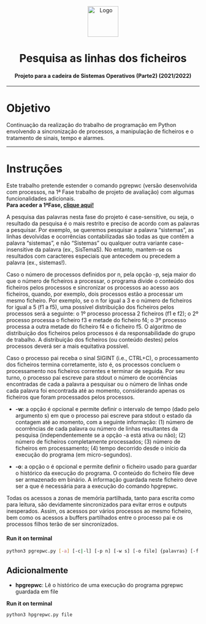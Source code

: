 <p align="center">
    <img src="https://e7.pngegg.com/pngimages/986/627/png-clipart-computer-icons-system-integration-others-miscellaneous-business-process.png" alt="Logo" width="80" height="80">
</p>

# <h1 align="center">Pesquisa as linhas dos ficheiros</h1>
<h4 align="center">Projeto para a cadeira de Sistemas Operativos (Parte2) (2021/2022)</h4>

<hr>

# Objetivo
Continuação da realização do trabalho de programação em Python envolvendo a sincronização de processos, a manipulação de ficheiros e o tratamento de sinais, tempo e alarmes.

<hr>

# Instruções  

Este trabalho pretende estender o comando pgrepwc (versão desenvolvida com processos, na 1ª Fase trabalho de projeto de avaliação) com algumas funcionalidades adicionais. <br>
**Para aceder a 1ªFase, <a href="https://github.com/Marcos-Sousa-Developer/Sistema_Operativos_v1"> clique aqui!</a>**

A pesquisa das palavras nesta fase do projeto é case-sensitive, ou seja, o resultado da pesquisa é o mais
restrito e preciso de acordo com as palavras a pesquisar. Por exemplo, se queremos pesquisar a palavra “sistemas”,
as linhas devolvidas e ocorrências contabilizadas são todas as que contêm a palavra “sistemas”, e não “Sistemas”
ou qualquer outra variante case-insensitive da palavra (ex., SisTemaS). No entanto, mantem-se os resultados com
caracteres especiais que antecedem ou precedem a palavra (ex., sistemas!). 

Caso o número de processos definidos por n, pela opção -p, seja maior do que o número de ficheiros a
processar, o programa divide o conteúdo dos ficheiros pelos processos e sincronizar os processos ao acesso
aos ficheiros, quando, por exemplo, dois processos estão a processar um mesmo ficheiro. Por exemplo, se o n for
igual a 3 e o número de ficheiros for igual a 5 (f1 a f5), uma possível distribuição dos ficheiros pelos processos
será a seguinte: o 1º processo processa 2 ficheiros (f1 e f2); o 2º processo processa o ficheiro f3 e metade do
ficheiro f4; o 3º processo processa a outra metade do ficheiro f4 e o ficheiro f5. O algoritmo de distribuição dos
ficheiros pelos processos é da responsabilidade do grupo de trabalho. A distribuição dos ficheiros (ou conteúdo 
destes) pelos processos deverá ser a mais equitativa possível. 

Caso o processo pai receba o sinal SIGINT (i.e., CTRL+C), o processamento dos ficheiros termina
corretamente, isto é, os processos concluem o processamento nos ficheiros correntes e terminar de seguida.
Por seu turno, o processo pai escreve para stdout o número de ocorrências encontradas de cada a palavra a pesquisar
ou o número de linhas onde cada palavra foi encontrada até ao momento, considerando apenas os ficheiros que
foram processados pelos processos. 


* **-w**: a opção é opcional e permite definir o intervalo de tempo (dado pelo argumento s) em que o processo pai
escreve para stdout o estado da contagem até ao momento, com a seguinte informação: (1) número de ocorrências
de cada palavra ou número de linhas resultantes da pesquisa (independentemente se a opção -a está ativa ou não);
(2) número de ficheiros completamente processados; (3) número de ficheiros em processamento; (4) tempo
decorrido desde o início da execução do programa (em micro-segundos).

* **-o**: a opção o é opcional e permite definir o ficheiro usado para guardar o histórico da execução do programa. O
conteúdo do ficheiro file deve ser armazenado em binário. A informação guardada neste ficheiro deve ser a que é
necessária para a execução do comando hpgrepwc.

Todas os acessos a zonas de memória partilhada, tanto para escrita como para leitura, são devidamente
sincronizados para evitar erros e outputs inesperados. Assim, os acessos por vários processos ao mesmo ficheiro,
bem como os acessos a buffers partilhados entre o processo pai e os processos filhos terão de ser sincronizados.


#### **Run it on terminal** 
```bash
python3 pgrepwc.py [-a] [-c|-l] [-p n] [-w s] [-o file] {palavras} [-f ficheiros]
```

## Adicionalmente

* **hpgrepwc**: Lê o histórico de uma execução do programa pgrepwc guardada em file

**Run it on terminal** 
```bash
python3 hpgrepwc.py file
```

